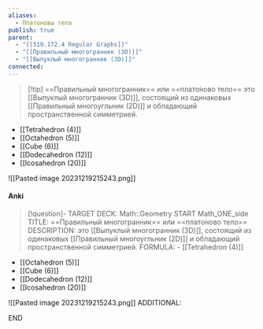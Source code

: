 ```yaml
---
aliases:
  - Платоновы тела
publish: true
parent:
  - "[[519.172.4 Regular Graphs]]"
  - "[[Правильный многогранник (3D)]]"
  - "[[Выпуклый многогранник (3D)]]"
connected:
---
```


> [!tip] ==Правильный многогранник== или ==плато́ново тело== 
> это [[Выпуклый многогранник (3D)]], состоящий из одинаковых [[Правильный многоугльник (2D)]] и обладающий пространственной симметрией.

- [[Tetrahedron (4)]]
- [[Octahedron (5)]]
- [[Cube (6)]]
- [[Dodecahedron (12)]]
- [[Icosahedron (20)]]

![[Pasted image 20231219215243.png]]


#### Anki
> [!question]-
TARGET DECK: Math::Geometry
START
Math_ONE_side
TITLE: ==Правильный многогранник== или ==плато́ново тело== 
DESCRIPTION: это [[Выпуклый многогранник (3D)]], состоящий из одинаковых [[Правильный многоугльник (2D)]] и обладающий пространственной симметрией.
FORMULA: - [[Tetrahedron (4)]]
- [[Octahedron (5)]]
- [[Cube (6)]]
- [[Dodecahedron (12)]]
- [[Icosahedron (20)]]

![[Pasted image 20231219215243.png]]
ADDITIONAL:
<!--ID: 1705601025307-->
END